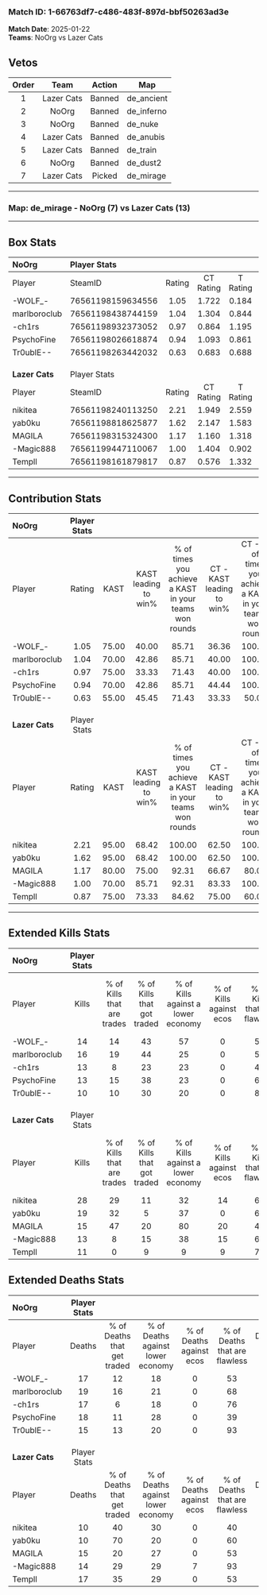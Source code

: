 ### Match ID: 1-66763df7-c486-483f-897d-bbf50263ad3e  
**Match Date**: 2025-01-22  
**Teams**: NoOrg vs Lazer Cats  

## Vetos  

| Order | Team | Action | Map |
| :---: | :--: | :----: | --- |
| 1 | Lazer Cats | Banned | de_ancient |
| 2 | NoOrg | Banned | de_inferno |
| 3 | NoOrg | Banned | de_nuke |
| 4 | Lazer Cats | Banned | de_anubis |
| 5 | Lazer Cats | Banned | de_train |
| 6 | NoOrg | Banned | de_dust2 |
| 7 | Lazer Cats | Picked | de_mirage |

---  

### **Map**: de_mirage - NoOrg (7) vs Lazer Cats (13)  
---  

## Box Stats  

| **NoOrg**      | Player Stats      |        |           |          |       |       |       |         |        |      |     |
| :- | :- | :-: | :-: | :-: | :-: | :-: | :-: | :-: | :-: | :-: | :-: |
| Player         | SteamID           | Rating | CT Rating | T Rating | KAST  |  ADR  | Kills | Assists | Deaths | K/D  | HS% |
| -WOLF_-        | 76561198159634556 |  1.05  |   1.722   |  0.184   | 75.00 | 78.9  |  14   |    8    |   17   | 0.82 | 42  |
| marlboroclub   | 76561198438744159 |  1.04  |   1.304   |  0.844   | 70.00 | 84.8  |  16   |    2    |   19   | 0.84 | 62  |
| -ch1rs         | 76561198932373052 |  0.97  |   0.864   |  1.195   | 75.00 | 69.4  |  13   |    6    |   17   | 0.76 | 76  |
| PsychoFine     | 76561198026618874 |  0.94  |   1.093   |  0.861   | 70.00 | 80.5  |  13   |    6    |   18   | 0.72 | 30  |
| Tr0ublE--      | 76561198263442032 |  0.63  |   0.683   |  0.688   | 55.00 | 41.9  |  10   |    0    |   15   | 0.67 | 50  |
|                |                   |        |           |          |       |       |       |         |        |      |     |
|                |                   |        |           |          |       |       |       |         |        |      |     |
|                |                   |        |           |          |       |       |       |         |        |      |     |
| **Lazer Cats** | Player Stats      |        |           |          |       |       |       |         |        |      |     |
| Player         | SteamID           | Rating | CT Rating | T Rating | KAST  |  ADR  | Kills | Assists | Deaths | K/D  | HS% |
| nikitea        | 76561198240113250 |  2.21  |   1.949   |  2.559   | 95.00 | 149.0 |  28   |    6    |   10   | 2.80 | 53  |
| yab0ku         | 76561198818625877 |  1.62  |   2.147   |  1.583   | 95.00 | 89.8  |  19   |    5    |   10   | 1.90 | 68  |
| MAGILA         | 76561198315324300 |  1.17  |   1.160   |  1.318   | 80.00 | 77.6  |  15   |    6    |   15   | 1.00 | 40  |
| -Magic888      | 76561199447110067 |  1.00  |   1.404   |  0.902   | 70.00 | 68.7  |  13   |    3    |   14   | 0.93 | 23  |
| Templl         | 76561198161879817 |  0.87  |   0.576   |  1.332   | 75.00 | 66.7  |  11   |    5    |   17   | 0.65 | 81  |
---  

## Contribution Stats  

| **NoOrg**      | Player Stats |       |                      |                                                        |                           |                                                             |                          |                                                            |
| :- | :-: | :-: | :-: | :-: | :-: | :-: | :-: | :-: |
| Player         |    Rating    | KAST  | KAST leading to win% | % of times you achieve a KAST in your teams won rounds | CT - KAST leading to win% | CT - % of times you achieve a KAST in your teams won rounds | T - KAST leading to win% | T - % of times you achieve a KAST in your teams won rounds |
| -WOLF_-        |     1.05     | 75.00 |        40.00         |                         85.71                          |           36.36           |                           100.00                            |          50.00           |                           66.67                            |
| marlboroclub   |     1.04     | 70.00 |        42.86         |                         85.71                          |           40.00           |                           100.00                            |          50.00           |                           66.67                            |
| -ch1rs         |     0.97     | 75.00 |        33.33         |                         71.43                          |           40.00           |                           100.00                            |          20.00           |                           33.33                            |
| PsychoFine     |     0.94     | 70.00 |        42.86         |                         85.71                          |           44.44           |                           100.00                            |          40.00           |                           66.67                            |
| Tr0ublE--      |     0.63     | 55.00 |        45.45         |                         71.43                          |           33.33           |                            50.00                            |          60.00           |                           100.00                           |
|                |              |       |                      |                                                        |                           |                                                             |                          |                                                            |
|                |              |       |                      |                                                        |                           |                                                             |                          |                                                            |
|                |              |       |                      |                                                        |                           |                                                             |                          |                                                            |
| **Lazer Cats** | Player Stats |       |                      |                                                        |                           |                                                             |                          |                                                            |
| Player         |    Rating    | KAST  | KAST leading to win% | % of times you achieve a KAST in your teams won rounds | CT - KAST leading to win% | CT - % of times you achieve a KAST in your teams won rounds | T - KAST leading to win% | T - % of times you achieve a KAST in your teams won rounds |
| nikitea        |     2.21     | 95.00 |        68.42         |                         100.00                         |           62.50           |                           100.00                            |          72.73           |                           100.00                           |
| yab0ku         |     1.62     | 95.00 |        68.42         |                         100.00                         |           62.50           |                           100.00                            |          72.73           |                           100.00                           |
| MAGILA         |     1.17     | 80.00 |        75.00         |                         92.31                          |           66.67           |                            80.00                            |          80.00           |                           100.00                           |
| -Magic888      |     1.00     | 70.00 |        85.71         |                         92.31                          |           83.33           |                           100.00                            |          87.50           |                           87.50                            |
| Templl         |     0.87     | 75.00 |        73.33         |                         84.62                          |           75.00           |                            60.00                            |          72.73           |                           100.00                           |
---  

## Extended Kills Stats  

| **NoOrg**      | Player Stats |                            |                            |                                    |                         |                              |                                 |                                       |                    |           |
| :- | :-: | :-: | :-: | :-: | :-: | :-: | :-: | :-: | :-: | :-: |
| Player         |    Kills     | % of Kills that are trades | % of Kills that got traded | % of Kills against a lower economy | % of Kills against ecos | % of Kills that are flawless | % of Kills that are close duels | % of Kills that are assisted by flash | Pistol Round Kills | AWP Kills |
| -WOLF_-        |      14      |             14             |             43             |                 57                 |            0            |              57              |                7                |                   0                   |         0          |     0     |
| marlboroclub   |      16      |             19             |             44             |                 25                 |            0            |              56              |                0                |                   6                   |         0          |     1     |
| -ch1rs         |      13      |             8              |             23             |                 23                 |            0            |              46              |               23                |                   0                   |         0          |     2     |
| PsychoFine     |      13      |             15             |             38             |                 23                 |            0            |              69              |                8                |                   8                   |         0          |     1     |
| Tr0ublE--      |      10      |             10             |             30             |                 20                 |            0            |              80              |                0                |                   0                   |         3          |     2     |
|                |              |                            |                            |                                    |                         |                              |                                 |                                       |                    |           |
|                |              |                            |                            |                                    |                         |                              |                                 |                                       |                    |           |
|                |              |                            |                            |                                    |                         |                              |                                 |                                       |                    |           |
| **Lazer Cats** | Player Stats |                            |                            |                                    |                         |                              |                                 |                                       |                    |           |
| Player         |    Kills     | % of Kills that are trades | % of Kills that got traded | % of Kills against a lower economy | % of Kills against ecos | % of Kills that are flawless | % of Kills that are close duels | % of Kills that are assisted by flash | Pistol Round Kills | AWP Kills |
| nikitea        |      28      |             29             |             11             |                 32                 |           14            |              68              |                7                |                   0                   |         0          |     2     |
| yab0ku         |      19      |             32             |             5              |                 37                 |            0            |              68              |                0                |                   0                   |         0          |     4     |
| MAGILA         |      15      |             47             |             20             |                 80                 |           20            |              47              |                7                |                   0                   |         0          |     1     |
| -Magic888      |      13      |             8              |             15             |                 38                 |           15            |              69              |                0                |                   8                   |         6          |     1     |
| Templl         |      11      |             0              |             9              |                 9                  |            9            |              73              |                0                |                   0                   |         0          |     0     |
## Extended Deaths Stats  

| **NoOrg**      | Player Stats |                             |                                   |                          |                               |                            |                           |               |
| :- | :-: | :-: | :-: | :-: | :-: | :-: | :-: | :-: |
| Player         |    Deaths    | % of Deaths that get traded | % of Deaths against lower economy | % of Deaths against ecos | % of Deaths that are flawless | % of Deaths that are close | % of Deaths while blinded | Deaths to AWP |
| -WOLF_-        |      17      |             12              |                18                 |            0             |              53               |             12             |             6             |       2       |
| marlboroclub   |      19      |             16              |                21                 |            0             |              68               |             5              |             0             |       1       |
| -ch1rs         |      17      |              6              |                18                 |            0             |              76               |             0              |             0             |       1       |
| PsychoFine     |      18      |             11              |                28                 |            0             |              39               |             0              |             0             |       1       |
| Tr0ublE--      |      15      |             13              |                20                 |            0             |              93               |             0              |             0             |       1       |
|                |              |                             |                                   |                          |                               |                            |                           |               |
|                |              |                             |                                   |                          |                               |                            |                           |               |
|                |              |                             |                                   |                          |                               |                            |                           |               |
| **Lazer Cats** | Player Stats |                             |                                   |                          |                               |                            |                           |               |
| Player         |    Deaths    | % of Deaths that get traded | % of Deaths against lower economy | % of Deaths against ecos | % of Deaths that are flawless | % of Deaths that are close | % of Deaths while blinded | Deaths to AWP |
| nikitea        |      10      |             40              |                30                 |            0             |              40               |             20             |             0             |       0       |
| yab0ku         |      10      |             70              |                20                 |            0             |              60               |             10             |             0             |       0       |
| MAGILA         |      15      |             20              |                27                 |            0             |              53               |             7              |             0             |       1       |
| -Magic888      |      14      |             29              |                29                 |            7             |              93               |             0              |             7             |       2       |
| Templl         |      17      |             35              |                29                 |            0             |              53               |             6              |             6             |       0       |
